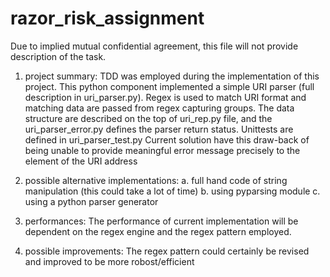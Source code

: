# razor_risk_assignment

Due to implied mutual confidential agreement, this file will not provide description of the task.


1. project summary:
TDD was employed during the implementation of this project. This python component implemented a simple URI parser (full description in uri_parser.py). Regex is used to match URI format and matching data are passed from regex capturing groups.
The data structure are described on the top of uri_rep.py file, and the uri_parser_error.py defines the parser return status. Unittests are defined in uri_parser_test.py
Current solution have this draw-back of being unable to provide meaningful error message precisely to the element of the URI address

2. possible alternative implementations:
a. full hand code of string manipulation (this could take a lot of time)
b. using pyparsing module
c. using a python parser generator

3. performances:
The performance of current implementation will be dependent on the regex engine and the regex pattern employed.

4. possible improvements:
The regex pattern could certainly be revised and improved to be more robost/efficient
